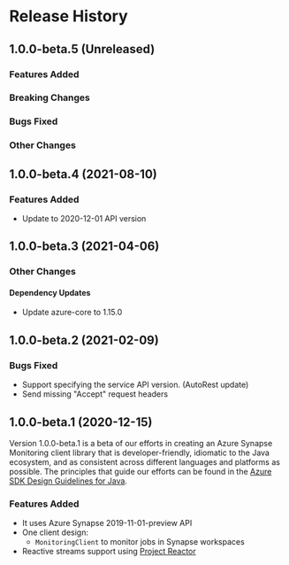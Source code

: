 # Release History

## 1.0.0-beta.5 (Unreleased)

### Features Added

### Breaking Changes

### Bugs Fixed

### Other Changes

## 1.0.0-beta.4 (2021-08-10)

### Features Added

- Update to 2020-12-01 API version

## 1.0.0-beta.3 (2021-04-06)

### Other Changes

#### Dependency Updates

- Update azure-core to 1.15.0

## 1.0.0-beta.2 (2021-02-09)

### Bugs Fixed

- Support specifying the service API version. (AutoRest update)
- Send missing "Accept" request headers

## 1.0.0-beta.1 (2020-12-15)

Version 1.0.0-beta.1 is a beta of our efforts in creating an Azure Synapse Monitoring client library that is developer-friendly, idiomatic to
the Java ecosystem, and as consistent across different languages and platforms as possible. The principles that guide
our efforts can be found in the
[Azure SDK Design Guidelines for Java](https://azure.github.io/azure-sdk/java_introduction.html).

### Features Added

- It uses Azure Synapse 2019-11-01-preview API
- One client design:
    - `MonitoringClient` to monitor jobs in Synapse workspaces
- Reactive streams support using [Project Reactor](https://projectreactor.io/)
